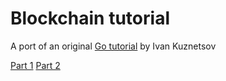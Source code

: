 # Blockchain tutorial

A port of an original [Go tutorial](https://jeiwan.cc/tags/blockchain/)
by Ivan Kuznetsov

[Part 1](./part-1/README.md)
[Part 2](./part-2/README.md)
